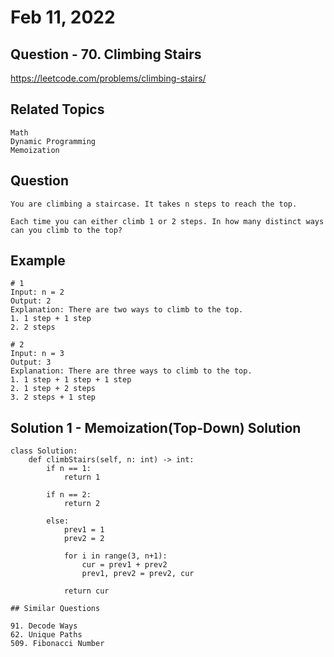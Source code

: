# Feb 11, 2022
## Question - 70. Climbing Stairs
https://leetcode.com/problems/climbing-stairs/

## Related Topics
    Math
    Dynamic Programming
    Memoization


## Question

    You are climbing a staircase. It takes n steps to reach the top.

    Each time you can either climb 1 or 2 steps. In how many distinct ways can you climb to the top?

## Example
    
    # 1
    Input: n = 2
    Output: 2
    Explanation: There are two ways to climb to the top.
    1. 1 step + 1 step
    2. 2 steps

    # 2
    Input: n = 3
    Output: 3
    Explanation: There are three ways to climb to the top.
    1. 1 step + 1 step + 1 step
    2. 1 step + 2 steps
    3. 2 steps + 1 step

## Solution 1 - Memoization(Top-Down) Solution
```
class Solution:
    def climbStairs(self, n: int) -> int:
        if n == 1:
            return 1
        
        if n == 2:
            return 2
        
        else:
            prev1 = 1
            prev2 = 2

            for i in range(3, n+1):
                cur = prev1 + prev2
                prev1, prev2 = prev2, cur
            
            return cur

## Similar Questions

91. Decode Ways
62. Unique Paths
509. Fibonacci Number